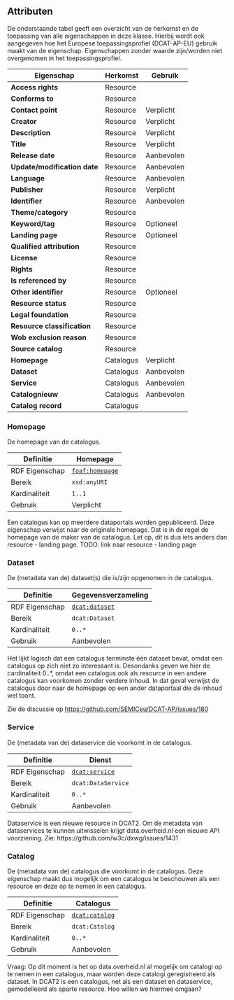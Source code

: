 ## Attributen

De onderstaande tabel geeft een overzicht van de herkomst en de toepassing van alle eigenschappen in deze klasse. Hierbij wordt ook aangegeven hoe het Europese toepassingsprofiel (DCAT-AP-EU) gebruik maakt van de eigenschap. Eigenschappen zonder waarde zijn/worden niet overgenomen in het toepassingsprofiel.

| **Eigenschap**               | Herkomst  | Gebruik    |
| ---------------------------- | --------- | ---------- |
| **Access rights**            | Resource  |            |
| **Conforms to**              | Resource  |            |
| **Contact point**            | Resource  | Verplicht  |
| **Creator**                  | Resource  | Verplicht  |
| **Description**              | Resource  | Verplicht  |
| **Title**                    | Resource  | Verplicht  |
| **Release date**             | Resource  | Aanbevolen |
| **Update/modification date** | Resource  | Aanbevolen |
| **Language**                 | Resource  | Aanbevolen |
| **Publisher**                | Resource  | Verplicht  |
| **Identifier**               | Resource  | Aanbevolen |
| **Theme/category**           | Resource  |            |
| **Keyword/tag**              | Resource  | Optioneel  |
| **Landing page**             | Resource  | Optioneel  |
| **Qualified attribution**    | Resource  |            |
| **License**                  | Resource  |            |
| **Rights**                   | Resource  |            |
| **Is referenced by**         | Resource  |            |
| **Other identifier**         | Resource  | Optioneel  |
| **Resource status**          | Resource  |            |
| **Legal foundation**         | Resource  |            |
| **Resource classification**  | Resource  |            |
| **Wob exclusion reason**     | Resource  |            |
| **Source catalog**           | Resource  |            |
| **Homepage**                 | Catalogus | Verplicht  |
| **Dataset**                  | Catalogus | Aanbevolen |
| **Service**                  | Catalogus | Aanbevolen |
| **Catalognieuw**             | Catalogus | Aanbevolen |
| **Catalog record**           | Catalogus |            |

### Homepage

De homepage van de catalogus.  

| Definitie      | Homepage                                                                                    |
| -------------- | ------------------------------------------------------------------------------------------- |
| RDF Eigenschap | <a href="https://www.w3.org/TR/vocab-dcat-2/#Property:catalog_homepage">`foaf:homepage`</a> |
| Bereik         | `xsd:anyURI`                                                                                |
| Kardinaliteit  | `1..1`                                                                                      |
| Gebruik        | Verplicht                                                                                   |

<p class="note" title="Note">
Een catalogus kan op meerdere dataportals worden gepubliceerd. Deze eigenschap verwijst naar de originele homepage. Dat is in de regel de homepage van de maker van de catalogus. Let op, dit is dus iets anders dan resource - landing page. TODO: link naar resource - landing page
</p>


### Dataset

De (metadata van de) dataset(s) die is/zijn opgenomen in de catalogus.

| Definitie      | Gegevensverzameling                                                                       |
| -------------- | ----------------------------------------------------------------------------------------- |
| RDF Eigenschap | <a href="https://www.w3.org/TR/vocab-dcat-2/#Property:catalog_dataset">`dcat:dataset`</a> |
| Bereik         | `dcat:Dataset`                                                                            |
| Kardinaliteit  | `0..*`                                                                                    |
| Gebruik        | Aanbevolen                                                                                |

<p class="note" title="Note">
Het lijkt logisch dat een catalogus tenminste één dataset bevat, omdat een catalogus op zich niet zo interessant is. Desondanks geven we hier de cardinaliteit 0..*, omdat een catalogus ook als resource in een andere catalogus kan voorkomen zonder verdere inhoud. In dat geval verwijst de catalogus door naar de homepage op een ander dataportaal die de inhoud wel toont.
    
Zie de discussie op https://github.com/SEMICeu/DCAT-AP/issues/180    
</p>


### Service  

De (metadata van de) dataservice die voorkomt in de catalogus.

| Definitie      | Dienst                                                                                    |
| -------------- | ----------------------------------------------------------------------------------------- |
| RDF Eigenschap | <a href="https://www.w3.org/TR/vocab-dcat-2/#Property:catalog_service">`dcat:service`</a> |
| Bereik         | `dcat:DataService`                                                                        |
| Kardinaliteit  | `0..*`                                                                                    |
| Gebruik        | Aanbevolen                                                                                |

<p class="note" title="Note">
Dataservice is een nieuwe resource in DCAT2. Om de metadata van dataservices te kunnen uitwisselen krijgt data.overheid.nl een nieuwe API voorziening.
Zie: https://github.com/w3c/dxwg/issues/1431
</p>


### Catalog

De (metadata van de) catalogus die voorkomt in de catalogus. Deze eigenschap maakt dus mogelijk om een catalogus te beschouwen als een resource en deze op te nemen in een catalogus.

| Definitie      | Catalogus                                                                         |
| -------------- | --------------------------------------------------------------------------------- |
| RDF Eigenschap | <a href="https://www.w3.org/TR/vocab-dcat-2/#Property:catalog">`dcat:catalog`</a> |
| Bereik         | `dcat:Catalog`                                                                    |
| Kardinaliteit  | `0..*`                                                                            |
| Gebruik        | Aanbevolen                                                                        |

<p class="note" title="Note">
Vraag: Op dit moment is het op data.overheid.nl al mogelijk om catalogi op te nemen in een catalogus, maar worden deze catalogi geregistreerd als dataset. In DCAT2 is een catalogus, net als een dataset en dataservice, gemodelleerd als aparte resource. Hoe willen we hiermee omgaan?
</p>



